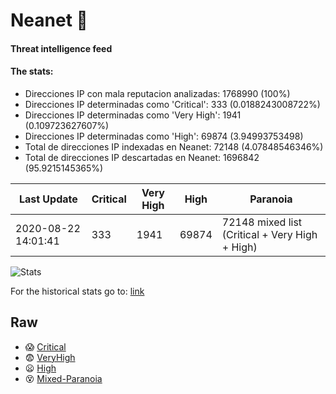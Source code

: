 # Neanet :hocho:
#### Threat intelligence feed
#### The stats:

- Direcciones IP con mala reputacion analizadas: 1768990 (100%)
- Direcciones IP determinadas como 'Critical':  333 (0.0188243008722%)
- Direcciones IP determinadas como 'Very High':  1941 (0.109723627607%)
- Direcciones IP determinadas como 'High':  69874 (3.94993753498)
- Total de direcciones IP indexadas en Neanet:  72148 (4.07848546346%)
- Total de direcciones IP descartadas en Neanet:  1696842 (95.9215145365%)

| Last Update | Critical | Very High | High | Paranoia |
| --- | --- | --- | --- | --- |
| 2020-08-22 14:01:41 | 333 | 1941 | 69874 | 72148 mixed list (Critical + Very High + High)|

![Stats](https://docs.google.com/spreadsheets/d/e/2PACX-1vSnaNMIXVabIpDJjufMlzH7poXnshF3mgd8Is1g9ytUEzVsP5my4Trn8f-xkoLLQ38xpL3HtmUexLo6/pubchart?oid=501124687&format=image)

For the historical stats go to: [link](/stats.csv)
## Raw
- :scream: [Critical](https://raw.githubusercontent.com/JavaGarcia/Neanet/master/blacklists/neanet_critical.txt)
- :fearful: [VeryHigh](https://raw.githubusercontent.com/JavaGarcia/Neanet/master/blacklists/neanet_veryHigh.txtt)
- :frowning: [High](https://raw.githubusercontent.com/JavaGarcia/Neanet/master/blacklists/neanet_high.txt)
- :dizzy_face: [Mixed-Paranoia](https://raw.githubusercontent.com/JavaGarcia/Neanet/master/blacklists/neanet_all.txt)

















































































































































































































































































































































































